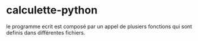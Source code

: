 # calculette-python
le programme ecrit est composé par un appel de plusiers fonctions qui sont definis dans différentes fichiers.
